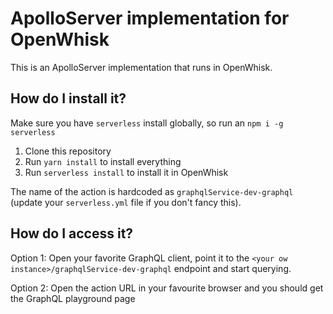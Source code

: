 # ApolloServer implementation for OpenWhisk

This is an ApolloServer implementation that runs in OpenWhisk.

## How do I install it?

Make sure you have `serverless` install globally, so run an `npm i -g serverless`

1. Clone this repository
2. Run `yarn install` to install everything
3. Run `serverless install` to install it in OpenWhisk

The name of the action is hardcoded as `graphqlService-dev-graphql` (update your `serverless.yml` file if you don't fancy this).

## How do I access it?

Option 1: Open your favorite GraphQL client, point it to the `<your ow instance>/graphqlService-dev-graphql` endpoint and start querying.

Option 2: Open the action URL in your favourite browser and you should get the GraphQL playground page
